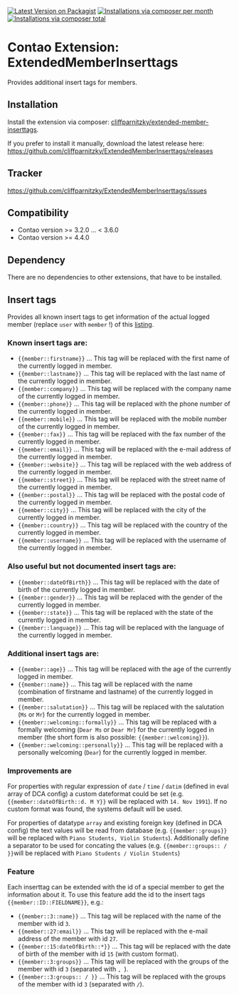 [![Latest Version on Packagist](http://img.shields.io/packagist/v/cliffparnitzky/extended-member-inserttags.svg?style=flat)](https://packagist.org/packages/cliffparnitzky/extended-member-inserttags)
[![Installations via composer per month](http://img.shields.io/packagist/dm/cliffparnitzky/extended-member-inserttags.svg?style=flat)](https://packagist.org/packages/cliffparnitzky/extended-member-inserttags)
[![Installations via composer total](http://img.shields.io/packagist/dt/cliffparnitzky/extended-member-inserttags.svg?style=flat)](https://packagist.org/packages/cliffparnitzky/extended-member-inserttags)

Contao Extension: ExtendedMemberInserttags
==========================================

Provides additional insert tags for members.


Installation
------------

Install the extension via composer: [cliffparnitzky/extended-member-inserttags](https://packagist.org/packages/cliffparnitzky/extended-member-inserttags).

If you prefer to install it manually, download the latest release here: https://github.com/cliffparnitzky/ExtendedMemberInserttags/releases


Tracker
-------

https://github.com/cliffparnitzky/ExtendedMemberInserttags/issues


Compatibility
-------------

- Contao version >= 3.2.0 ... <  3.6.0
- Contao version >= 4.4.0


Dependency
----------

There are no dependencies to other extensions, that have to be installed.


Insert tags
-----------

Provides all known insert tags to get information of the actual logged member (replace `user` with `member` !) of this [listing](http://contao.org/en/insert-tags.html#user-properties).

### Known insert tags are:

- `{{member::firstname}}` ... This tag will be replaced with the first name of the currently logged in member.
- `{{member::lastname}}` ... This tag will be replaced with the last name of the currently logged in member.
- `{{member::company}}` ... This tag will be replaced with the company name of the currently logged in member.
- `{{member::phone}}` ... This tag will be replaced with the phone number of the currently logged in member.
- `{{member::mobile}}` ... This tag will be replaced with the mobile number of the currently logged in member.
- `{{member::fax}}` ... This tag will be replaced with the fax number of the currently logged in member.
- `{{member::email}}` ... This tag will be replaced with the e-mail address of the currently logged in member.
- `{{member::website}}` ... This tag will be replaced with the web address of the currently logged in member.
- `{{member::street}}` ... This tag will be replaced with the street name of the currently logged in member.
- `{{member::postal}}` ... This tag will be replaced with the postal code of the currently logged in member.
- `{{member::city}}` ... This tag will be replaced with the city of the currently logged in member.
- `{{member::country}}` ... This tag will be replaced with the country of the currently logged in member.
- `{{member::username}}` ... This tag will be replaced with the username of the currently logged in member.

### Also useful but not documented insert tags are:

- `{{member::dateOfBirth}}` ... This tag will be replaced with the date of birth of the currently logged in member.
- `{{member::gender}}` ... This tag will be replaced with the gender of the currently logged in member.
- `{{member::state}}` ... This tag will be replaced with the state of the currently logged in member.
- `{{member::language}}` ... This tag will be replaced with the language of the currently logged in member.

### Additional insert tags are:

- `{{member::age}}` ... This tag will be replaced with the age of the currently logged in member.
- `{{member::name}}` ... This tag will be replaced with the name (combination of firstname and lastname) of the currently logged in member.
- `{{member::salutation}}` ... This tag will be replaced with the salutation (`Ms` or `Mr`) for the currently logged in member.
- `{{member::welcoming::formally}}` ... This tag will be replaced with a formally welcoming (`Dear Ms` or `Dear Mr`) for the currently logged in member (the short form is also possible: `{{member::welcoming}}`).
- `{{member::welcoming::personally}}` ... This tag will be replaced with a personally welcoming (`Dear`) for the currently logged in member.

### Improvements are

For properties with regular expression of `date` / `time` / `datim` (defined in eval array of DCA config) a custom dateformat could be set (e.g. `{{member::dateOfBirth::d. M Y}}` will be replaced with `14. Nov 1991`). If no custom format was found, the systems default will be used.

For properties of datatype `array` and existing foreign key (defined in DCA config) the text values will be read from database (e.g. `{{member::groups}}` will be replaced with `Piano Students, Violin Students`). Additionally define a separator to be used for concating the values (e.g. `{{member::groups:: / }}`will be replaced with `Piano Students / Violin Students`)

### Feature

Each inserttag can be extended with the id of a special member to get the information about it. To use this feature add the id to the insert tags `{{member::ID::FIELDNAME}}`, e.g.:

- `{{member::3::name}}` ... This tag will be replaced with the name of the member with id `3`.
- `{{member::27:email}}` ... This tag will be replaced with the e-mail address of the member with id `27`.
- `{{member::15:dateOfBirth::*}}` ... This tag will be replaced with the date of birth of the member with id `15` (with custom format).
- `{{member::3:groups}}` ... This tag will be replaced with the groups of the member with id `3` (separated with `, `).
- `{{member::3:groups:: / }}` ... This tag will be replaced with the groups of the member with id `3` (separated with ` / `).